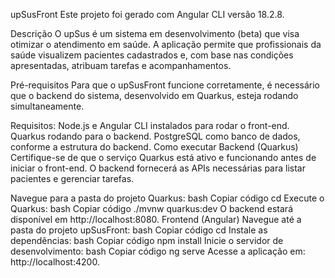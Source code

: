 upSusFront
Este projeto foi gerado com Angular CLI versão 18.2.8.

Descrição
O upSus é um sistema em desenvolvimento (beta) que visa otimizar o atendimento em saúde. A aplicação permite que profissionais da saúde visualizem pacientes cadastrados e, com base nas condições apresentadas, atribuam tarefas e acompanhamentos.

Pré-requisitos
Para que o upSusFront funcione corretamente, é necessário que o backend do sistema, desenvolvido em Quarkus, esteja rodando simultaneamente.

Requisitos:
Node.js e Angular CLI instalados para rodar o front-end.
Quarkus rodando para o backend.
PostgreSQL como banco de dados, conforme a estrutura do backend.
Como executar
Backend (Quarkus)
Certifique-se de que o serviço Quarkus está ativo e funcionando antes de iniciar o front-end. O backend fornecerá as APIs necessárias para listar pacientes e gerenciar tarefas.

Navegue para a pasta do projeto Quarkus:
bash
Copiar código
cd <caminho-para-o-backend>
Execute o Quarkus:
bash
Copiar código
./mvnw quarkus:dev
O backend estará disponível em http://localhost:8080.
Frontend (Angular)
Navegue até a pasta do projeto upSusFront:
bash
Copiar código
cd <caminho-para-o-upSusFront>
Instale as dependências:
bash
Copiar código
npm install
Inicie o servidor de desenvolvimento:
bash
Copiar código
ng serve
Acesse a aplicação em: http://localhost:4200.
